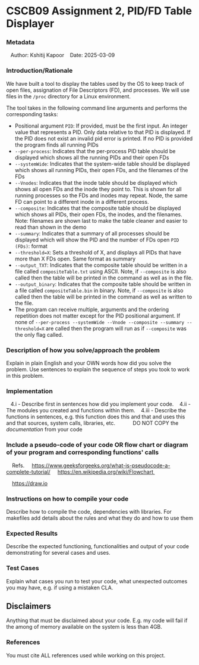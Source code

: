 # CSCB09 Assignment 2, PID/FD Table Displayer

### Metadata
   Author: Kshitij Kapoor
   Date: 2025-03-09


### Introduction/Rationale
We have built a tool to display the tables used by the OS to keep track of open files, assignation of File Descriptors (FD), and processes. We will use files in the ```/proc``` directory for a Linux environment.

The tool takes in the following command line arguments and performs the corresponding tasks:

- Positional argument ``` PID ```: If provided, must be the first input. An integer value that represents a PID. Only data relative to that PID is displayed. If the PID does not exist an invalid pid error is printed. If no PID is provided the program finds all running PIDs
- ``` --per-process ```: Indicates that the per-process PID table should be displayed which shows all the running PIDs and their open FDs
- ``` --systemWide ```: Indicates that the system-wide table should be displayed which shows all running PIDs, their open FDs, and the filenames of the FDs 
- ``` --Vnodes ```: Indicates that the inode table should be displayed which shows all open FDs and the inode they point to. This is shown for all running processes so the FDs and inodes may repeat. Node, the same FD can point to a different inode in a different process. 
- ``` --composite ```: Indicates that the composite table should be displayed which shows all PIDs, their open FDs, the inodes, and the filenames. Note: filenames are shown last to make the table cleaner and easier to read than shown in the demo 
- ``` --summary ```: Indicates that a summary of all processes should be displayed which will show the PID and the number of FDs open ``` PID (FDs) ```: format 
- ``` --threshold=X ```: Sets a threshold of X, and displays all PIDs that have more than X FDs open. Same format as summary
- ``` --output_TXT ```: Indicates that the composite table should be written in a file called ``` compositeTable.txt ``` using ASCII. Note, if ``` --composite ``` is also called then the table will be printed in the command as well as in the file. 
- ``` --output_binary ```: Indicates that the composite table should be written in a file called ``` compositeTable.bin ``` in binary. Note, if ``` --composite ``` is also called then the table will be printed in the command as well as written to the file. 
- The program can receive multiple, arguments and the ordering repetition does not matter except for the PID positional argument. If none of ``` --per-process --systemWide --Vnode --composite --summary --threshold=X ``` are called then the program will run as if ``` --composite ``` was the only flag called.

### Description of how you solve/approach the problem
Explain in plain English and your OWN words how did you solve the problem.
Use sentences to explain the sequence of steps you took to work in this problem.


### Implementation
   4.i - Describe first in sentences how did you implement your code.
   4.ii - The modules you created and functions within them.
   4.iii - Describe the functions in sentences, e.g. this function does this and that and uses this and that sources, system calls, libraries, etc.
           DO NOT COPY the *documentation* from your code


### Include a pseudo-code of your code __OR__ flow chart or diagram of your program and corresponding functions' calls
    Refs.
    https://www.geeksforgeeks.org/what-is-pseudocode-a-complete-tutorial/
    https://en.wikipedia.org/wiki/Flowchart 

    https://draw.io





### Instructions on how to compile your code
Describe how to compile the code, dependencies with libraries.
For makefiles add details about the rules and what they do and how to use them



### Expected Results
Describe the expected functioning, functionalities and output of your code demonstrating for several cases and uses.



### Test Cases
Explain what cases you run to test your code, what unexpected outcomes you may have, e.g. if using a mistaken CLA.



## Disclaimers
Anything that must be disclaimed about your code.
E.g. my code will fail if the among of memory available on the system is less than 4GB.



### References
You must cite ALL references used while working on this project.

